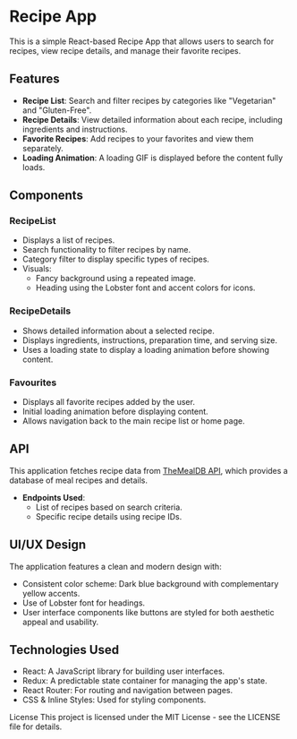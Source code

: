 # Recipe App

This is a simple React-based Recipe App that allows users to search for recipes, view recipe details, and manage their favorite recipes.

## Features

- **Recipe List**: Search and filter recipes by categories like "Vegetarian" and "Gluten-Free".
- **Recipe Details**: View detailed information about each recipe, including ingredients and instructions.
- **Favorite Recipes**: Add recipes to your favorites and view them separately.
- **Loading Animation**: A loading GIF is displayed before the content fully loads.

## Components

### RecipeList

- Displays a list of recipes.
- Search functionality to filter recipes by name.
- Category filter to display specific types of recipes.
- Visuals:
  - Fancy background using a repeated image.
  - Heading using the Lobster font and accent colors for icons.

### RecipeDetails

- Shows detailed information about a selected recipe.
- Displays ingredients, instructions, preparation time, and serving size.
- Uses a loading state to display a loading animation before showing content.

### Favourites

- Displays all favorite recipes added by the user.
- Initial loading animation before displaying content.
- Allows navigation back to the main recipe list or home page.

## API

This application fetches recipe data from [TheMealDB API](https://www.themealdb.com/), which provides a database of meal recipes and details. 

- **Endpoints Used**: 
  - List of recipes based on search criteria.
  - Specific recipe details using recipe IDs.

## UI/UX Design

The application features a clean and modern design with:

- Consistent color scheme: Dark blue background with complementary yellow accents.
- Use of Lobster font for headings.
- User interface components like buttons are styled for both aesthetic appeal and usability.

## Technologies Used
- React: A JavaScript library for building user interfaces.
- Redux: A predictable state container for managing the app's state.
- React Router: For routing and navigation between pages.
- CSS & Inline Styles: Used for styling components.

License
This project is licensed under the MIT License - see the LICENSE file for details.